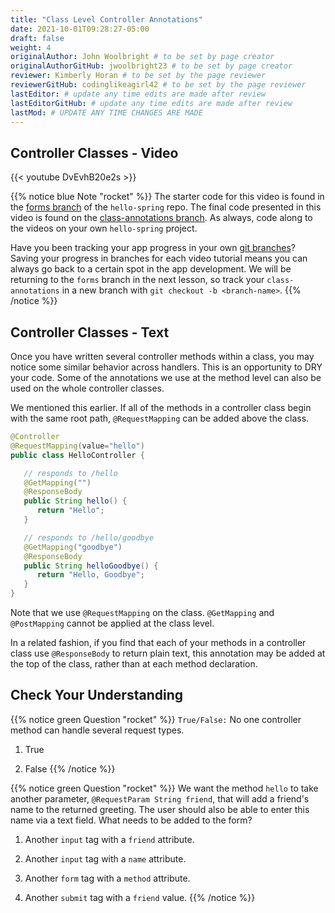 ```yaml
---
title: "Class Level Controller Annotations"
date: 2021-10-01T09:28:27-05:00
draft: false
weight: 4
originalAuthor: John Woolbright # to be set by page creator
originalAuthorGitHub: jwoolbright23 # to be set by page creator
reviewer: Kimberly Horan # to be set by the page reviewer
reviewerGitHub: codinglikeagirl42 # to be set by the page reviewer
lastEditor: # update any time edits are made after review
lastEditorGitHub: # update any time edits are made after review
lastMod: # UPDATE ANY TIME CHANGES ARE MADE
---
```


## Controller Classes - Video

{{< youtube DvEvhB20e2s >}}

{{% notice blue Note "rocket" %}}
The starter code for this video is found in the [forms branch](https://github.com/LaunchCodeEducation/hello-spring/tree/forms) of the `hello-spring` repo. The final code presented in this video is found on the [class-annotations branch](https://github.com/LaunchCodeEducation/hello-spring/tree/class-annotations). As always, code along to the videos on your own `hello-spring` project.

Have you been tracking your app progress in your own [git branches](https://education.launchcode.org/intro-to-professional-web-dev/chapters/git/branches.html?highlight=git%20checkout#creating-a-new-branch)? Saving your progress in branches for each video tutorial means you can always go back to a certain spot in the app development. We will be returning to the `forms` branch in the next lesson, so track your `class-annotations` in a new branch with `git checkout -b <branch-name>`.
{{% /notice %}}

## Controller Classes - Text

Once you have written several controller methods within a class, you may notice some similar behavior across handlers. This is an opportunity to DRY your code. Some of the annotations we use at the method level can also be used on the whole controller classes.

We mentioned this earlier. If all of the methods in a controller class begin with the same root path, `@RequestMapping` can be added above the class.

```java
@Controller
@RequestMapping(value="hello")
public class HelloController {

   // responds to /hello
   @GetMapping("")
   @ResponseBody
   public String hello() {
      return "Hello";
   }

   // responds to /hello/goodbye
   @GetMapping("goodbye")
   @ResponseBody
   public String helloGoodbye() {
      return "Hello, Goodbye";
   }
}
```

Note that we use `@RequestMapping` on the class. `@GetMapping` and `@PostMapping` cannot be applied at the class level.

In a related fashion, if you find that each of your methods in a controller class use `@ResponseBody` to return plain text, this annotation may be added at the top of the class, rather than at each method declaration.

## Check Your Understanding

{{% notice green Question "rocket" %}}
`True/False:` No one controller method can handle several request types.

1. True

1. False
{{% /notice %}}

{{% notice green Question "rocket" %}}
We want the method `hello` to take another parameter, `@RequestParam String friend`, that will add a friend's name to the returned greeting. The user should also be able to enter this name via a text field. What needs to be added to the form?

1. Another `input` tag with a `friend` attribute.

1. Another `input` tag with a `name` attribute.

1. Another `form` tag with a `method` attribute.

1. Another `submit` tag with a `friend` value.
{{% /notice %}}